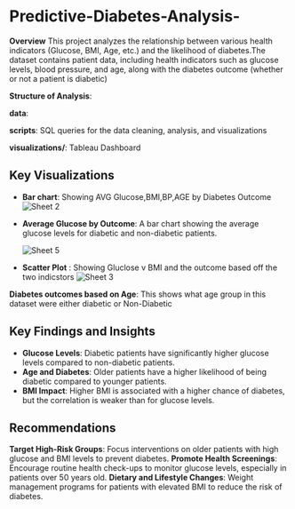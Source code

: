 # Predictive-Diabetes-Analysis-

**Overview**
This project analyzes the relationship between various health indicators (Glucose, BMI, Age, etc.) and the likelihood of diabetes.The dataset contains patient data, including health indicators such as glucose levels, blood pressure, and age, along with the diabetes outcome (whether or not a patient is diabetic)

**Structure of Analysis**:

**data**:

 **scripts**: SQL queries for the data cleaning, analysis, and visualizations
 
 **visualizations/**: Tableau Dashboard


## Key Visualizations
- **Bar chart**: Showing AVG Glucose,BMI,BP,AGE by Diabetes Outcome
  ![Sheet 2](https://github.com/user-attachments/assets/05b9742d-5062-4c2a-87c6-7610739d7976)
  
- **Average Glucose by Outcome**: A bar chart showing the average glucose levels for diabetic and non-diabetic patients.

   ![Sheet 5](https://github.com/user-attachments/assets/fb7a48e6-95ab-4942-8fbd-3030be10f17c)
  
  
- **Scatter Plot** : Showing Gluclose v BMI and the outcome based off the two indicstors
![Sheet 3](https://github.com/user-attachments/assets/11531520-0e05-460b-879f-bd2cafce325b)

**Diabetes outcomes based on Age**: This shows what age group in this dataset were either diabetic or Non-Diabetic 



## Key Findings and Insights
- **Glucose Levels**: Diabetic patients have significantly higher glucose levels compared to non-diabetic patients. 
- **Age and Diabetes**: Older patients have a higher likelihood of being diabetic compared to younger patients.
- **BMI Impact**: Higher BMI is associated with a higher chance of diabetes, but the correlation is weaker than for glucose levels.

## Recommendations
**Target High-Risk Groups**: Focus interventions on older patients with high glucose and BMI levels to prevent diabetes.
 **Promote Health Screenings**: Encourage routine health check-ups to monitor glucose levels, especially in patients over 50 years old.
 **Dietary and Lifestyle Changes**: Weight management programs for patients with elevated BMI to reduce the risk of diabetes.



